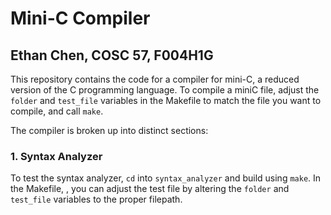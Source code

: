 # Mini-C Compiler
## Ethan Chen, COSC 57, F004H1G

This repository contains the code for a compiler for mini-C, a reduced version of the C programming language. To compile a miniC file, adjust the `folder` and `test_file` variables in the Makefile to match the file you want to compile, and call `make`.

The compiler is broken up into distinct sections: 

### 1. Syntax Analyzer

To test the syntax analyzer, `cd` into `syntax_analyzer` and build using `make`. In the Makefile, , you can adjust the test file by altering the `folder` and `test_file` variables to the proper filepath.
